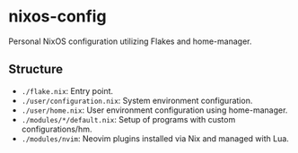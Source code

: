 # nixos-config

Personal NixOS configuration utilizing Flakes and home-manager.

## Structure

- `./flake.nix`: Entry point.
- `./user/configuration.nix`: System environment configuration.
- `./user/home.nix`: User environment configuration using home-manager.
- `./modules/*/default.nix`: Setup of programs with custom configurations/hm.
- `./modules/nvim`: Neovim plugins installed via Nix and managed with Lua.
